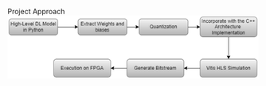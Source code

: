 Project Approach
 <br>
 ![BTP_approach](https://github.com/Aayush-Gangwar/B.Tech_Project/blob/main/BTP_approach.png)
